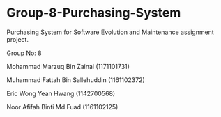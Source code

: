 # Group-8-Purchasing-System

Purchasing System for Software Evolution and Maintenance assignment project.

Group No: 8

Mohammad Marzuq Bin Zainal (1171101731)

Muhammad Fattah Bin Sallehuddin (1161102372)

Eric Wong Yean Hwang (1142700568)

Noor Afifah Binti Md Fuad (1161102125)
